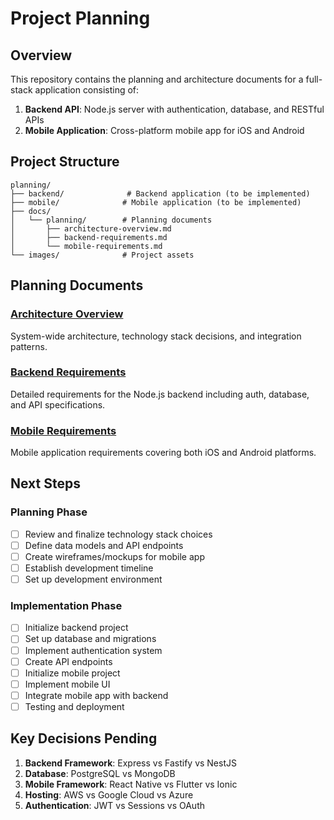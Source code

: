 # Project Planning

## Overview
This repository contains the planning and architecture documents for a full-stack application consisting of:
1. **Backend API**: Node.js server with authentication, database, and RESTful APIs
2. **Mobile Application**: Cross-platform mobile app for iOS and Android

## Project Structure
```
planning/
├── backend/              # Backend application (to be implemented)
├── mobile/              # Mobile application (to be implemented)
├── docs/
│   └── planning/        # Planning documents
│       ├── architecture-overview.md
│       ├── backend-requirements.md
│       └── mobile-requirements.md
└── images/              # Project assets
```

## Planning Documents

### [Architecture Overview](docs/planning/architecture-overview.md)
System-wide architecture, technology stack decisions, and integration patterns.

### [Backend Requirements](docs/planning/backend-requirements.md)
Detailed requirements for the Node.js backend including auth, database, and API specifications.

### [Mobile Requirements](docs/planning/mobile-requirements.md)
Mobile application requirements covering both iOS and Android platforms.

## Next Steps

### Planning Phase
- [ ] Review and finalize technology stack choices
- [ ] Define data models and API endpoints
- [ ] Create wireframes/mockups for mobile app
- [ ] Establish development timeline
- [ ] Set up development environment

### Implementation Phase
- [ ] Initialize backend project
- [ ] Set up database and migrations
- [ ] Implement authentication system
- [ ] Create API endpoints
- [ ] Initialize mobile project
- [ ] Implement mobile UI
- [ ] Integrate mobile app with backend
- [ ] Testing and deployment

## Key Decisions Pending
1. **Backend Framework**: Express vs Fastify vs NestJS
2. **Database**: PostgreSQL vs MongoDB
3. **Mobile Framework**: React Native vs Flutter vs Ionic
4. **Hosting**: AWS vs Google Cloud vs Azure
5. **Authentication**: JWT vs Sessions vs OAuth